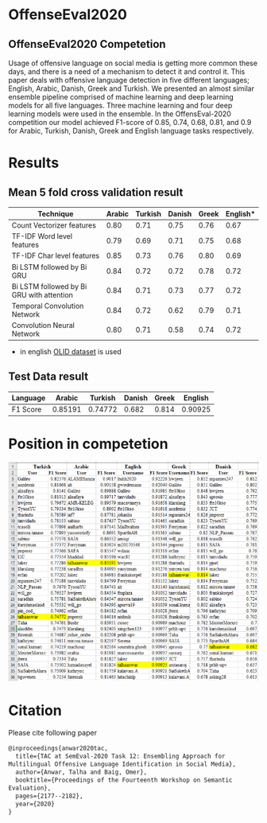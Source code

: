 # OffenseEval2020
## OffenseEval2020 Competetion  
Usage of offensive language on social media is getting more common these days, and there is a need of a mechanism to detect it and control it. This paper deals with offensive language detection in five different languages; English, Arabic, Danish, Greek and Turkish. We presented an almost similar ensemble pipeline comprised of machine learning and deep learning models for all five languages. Three machine learning and four deep learning models were used in the ensemble. In the OffensEval-2020 competition our model achieved F1-score of 0.85, 0.74, 0.68, 0.81, and 0.9 for Arabic, Turkish, Danish, Greek and English language tasks respectively.
# Results

## Mean 5 fold cross validation result
<table>
<thead>
  <tr>
    <th>Technique</th>
    <th>Arabic</th>
    <th>Turkish</th>
    <th>Danish</th>
    <th>Greek</th>
    <th>English*</th>
  </tr>
</thead>
<tbody>
  <tr>
    <td>Count Vectorizer features</td>
    <td>0.80</td>
    <td>0.71</td>
    <td>0.75</td>
    <td>0.76</td>
    <td>0.67</td>
  </tr>
  <tr>
    <td>TF-IDF Word level features</td>
    <td>0.79</td>
    <td>0.69</td>
    <td>0.71</td>
    <td>0.75</td>
    <td>0.68</td>
  </tr>
  <tr>
    <td>TF-IDF Char level features</td>
    <td>0.85</td>
    <td>0.73</td>
    <td>0.76</td>
    <td>0.80</td>
    <td>0.69</td>
  </tr>
  <tr>
    <td>Bi LSTM followed by Bi GRU</td>
    <td>0.84</td>
    <td>0.72</td>
    <td>0.72</td>
    <td>0.78</td>
    <td>0.72</td>
  </tr>
  <tr>
    <td>Bi LSTM followed by Bi GRU with attention</td>
    <td>0.84</td>
    <td>0.71</td>
    <td>0.73</td>
    <td>0.77</td>
    <td>0.72</td>
  </tr>
  <tr>
    <td>Temporal Convolution Network</td>
    <td>0.84</td>
    <td>0.72</td>
    <td>0.62</td>
    <td>0.79</td>
    <td>0.71</td>
  </tr>
  <tr>
    <td>Convolution Neural Network</td>
    <td>0.80</td>
    <td>0.71</td>
    <td>0.58</td>
    <td>0.74</td>
    <td>0.72</td>
  </tr>
</tbody>
</table>


* in english [OLID dataset](https://github.com/talhaanwarch/Offensive-Language-Detection) is used
## Test Data result
<table>
<thead>
  <tr>
    <th>Language</th>
    <th>Arabic</th>
    <th>Turkish</th>
    <th>Danish</th>
    <th>Greek</th>
    <th>English</th>
  </tr>
</thead>
<tbody>
  <tr>
    <td>F1 Score</td>
    <td>0.85191</td>
    <td>0.74772</td>
    <td>0.682</td>
    <td>0.814</td>
    <td>0.90925</td>
  </tr>
</tbody>
</table>

# Position in competetion
![Image description](result.png)

# Citation  
Please cite following paper
```
@inproceedings{anwar2020tac,
  title={TAC at SemEval-2020 Task 12: Ensembling Approach for Multilingual Offensive Language Identification in Social Media},
  author={Anwar, Talha and Baig, Omer},
  booktitle={Proceedings of the Fourteenth Workshop on Semantic Evaluation},
  pages={2177--2182},
  year={2020}
}
```
